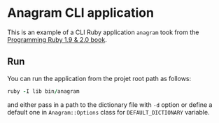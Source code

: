 # Anagram CLI application

This is an example of a CLI Ruby application `anagram` took from the [Programming Ruby 1.9 & 2.0 book](https://pragprog.com/titles/ruby4/programming-ruby-1-9-2-0-4th-edition/).

## Run

You can run the application from the projet root path as follows:

```ruby
ruby -I lib bin/anagram
```
and either pass in a path to the dictionary file with `-d` option or define a default one in `Anagram::Options` class for `DEFAULT_DICTIONARY` variable.
